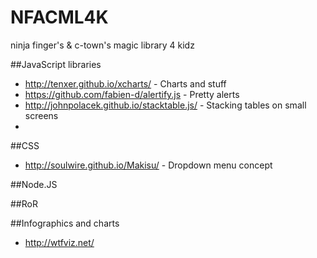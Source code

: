 NFACML4K
========

ninja finger's &amp; c-town's magic library 4 kidz

##JavaScript libraries

* http://tenxer.github.io/xcharts/ - Charts and stuff
* https://github.com/fabien-d/alertify.js - Pretty alerts
* http://johnpolacek.github.io/stacktable.js/ - Stacking tables on small screens
* 

##CSS

* http://soulwire.github.io/Makisu/ - Dropdown menu concept

##Node.JS

##RoR

##Infographics and charts

* http://wtfviz.net/

